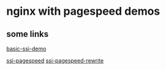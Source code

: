 # nginx with pagespeed demos

## some links

[basic-ssi-demo](./basic-ssi/README.md)

[ssi-pagespeed](./ssi-pagespeed/README.md)
[ssi-pagespeed-rewrite](./ssi-pagespeed-rewrite/README.md)


